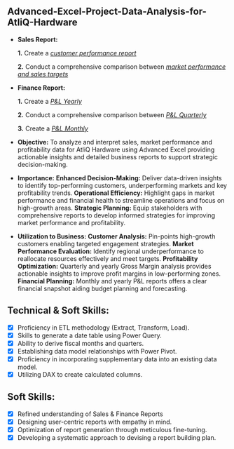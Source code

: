 ## Advanced-Excel-Project-Data-Analysis-for-AtliQ-Hardware


- **Sales Report:** 

    **1.** Create a _[customer performance report](https://github.com/Ashasuma/Advanced-Excel-Project-Data-Analysis-for-AtliQ-Hardware/blob/main/AtliQ%20customer%20performance%20report.pdf)_ 

    **2.** Conduct a comprehensive comparison between _[market performance and sales targets](https://github.com/Ashasuma/Advanced-Excel-Project-Data-Analysis-for-AtliQ-Hardware/blob/main/Atliq%20market%20performance%20Vs%20targer%20report.pdf)_


- **Finance Report:** 

    **1.** Create a _[P&L Yearly](https://github.com/Ashasuma/Advanced-Excel-Project-Data-Analysis-for-AtliQ-Hardware/blob/main/GM%20quarterly.pdf)_ 

    **2.** Conduct a comprehensive comparison between _[P&L Quarterly](https://github.com/Ashasuma/Advanced-Excel-Project-Data-Analysis-for-AtliQ-Hardware/blob/main/GM%20quarterly.pdf)_
  
    **3.** Create a _[P&L Monthly](https://github.com/Ashasuma/Advanced-Excel-Project-Data-Analysis-for-AtliQ-Hardware/blob/main/PNL%20fiscal%20monthly.pdf)_ 



- **Objective:** To analyze and interpret sales, market performance and profitability data for AtliQ Hardware using Advanced Excel providing actionable insights and detailed business reports to support strategic decision-making.


- **Importance:**
      **Enhanced Decision-Making:** Deliver data-driven insights to identify top-performing customers, underperforming markets and key profitability trends.
      **Operational Efficiency:** Highlight gaps in market performance and financial health to streamline operations and focus on high-growth areas.
      **Strategic Planning:** Equip stakeholders with comprehensive reports to develop informed strategies for improving market performance and profitability.

  
- **Utilization to Business:**
      **Customer Analysis:** Pin-points high-growth customers enabling targeted engagement strategies.
      **Market Performance Evaluation:** Identify regional underperformance to reallocate resources effectively and meet targets.
      **Profitability Optimization:** Quarterly and yearly Gross Margin analysis provides actionable insights to improve profit margins in low-performing zones.
      **Financial Planning:** Monthly and yearly P&L reports offers a clear financial snapshot aiding budget planning and forecasting.


## Technical & Soft Skills:
- [x]	Proficiency in ETL methodology (Extract, Transform, Load).
- [x]	Skills to generate a date table using Power Query.
- [x]	Ability to derive fiscal months and quarters.
- [x]	Establishing data model relationships with Power Pivot.
- [x]	Proficiency in incorporating supplementary data into an existing data model.
- [x]	Utilizing DAX to create calculated columns.

## Soft Skills:
- [x]	Refined understanding of Sales & Finance Reports
- [x]	Designing user-centric reports with empathy in mind.
- [x]	Optimization of report generation through meticulous fine-tuning.
- [x]	Developing a systematic approach to devising a report building plan.
